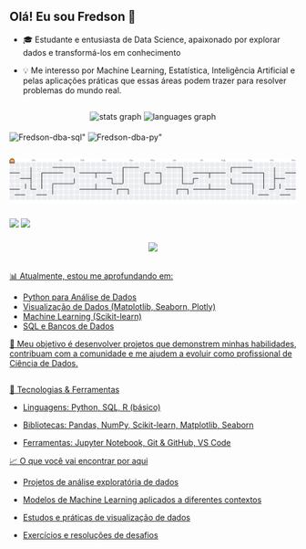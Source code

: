 ## Olá! Eu sou Fredson 👋


- 🎓 Estudante e entusiasta de Data Science, apaixonado por explorar dados e transformá-los em conhecimento
- 💡 Me interesso por Machine Learning, Estatística, Inteligência Artificial e pelas aplicações práticas que essas áreas podem trazer para resolver problemas do mundo real.


  ##


<div align="center">
  <img src="https://github-readme-stats.vercel.app/api?username=Fredson-dba&hide_title=false&hide_rank=false&show_icons=true&include_all_commits=true&count_private=true&disable_animations=false&theme=dracula&locale=en&hide_border=false" height="150" alt="stats graph"  />
  <img src="https://github-readme-stats.vercel.app/api/top-langs?username=Fredson-dba&locale=en&hide_title=false&layout=compact&card_width=320&langs_count=5&theme=dracula&hide_border=false" height="150" alt="languages graph"  />
</div>


<div style="display: inline_block"><br>
  <link rel="stylesheet" type='text/css' href="https://cdn.jsdelivr.net/gh/devicons/devicon@latest/devicon.min.css" />
  <img align="center" alt=Fredson-dba-sql" height="30" width="40" src="https://cdn.jsdelivr.net/gh/devicons/devicon@latest/icons/azuresqldatabase/azuresqldatabase-original.svg" />
  <img align="center" alt=Fredson-dba-py" height="30" width="40" src="https://cdn.jsdelivr.net/gh/devicons/devicon@latest/icons/python/python-original-wordmark.svg" />
      
</div>

##

<picture>
  <source media="(prefers-color-scheme: dark)" srcset="https://raw.githubusercontent.com/Fredson-dba/Fredson-dba/output/pacman-contribution-graph-dark.svg">
  <source media="(prefers-color-scheme: light)" srcset="https://raw.githubusercontent.com/Fredson-dba/Fredson-dba/output/pacman-contribution-graph.svg">
  <img alt="pacman contribution graph" src="https://raw.githubusercontent.com/Fredson-dba/Fredson-dba/output/pacman-contribution-graph.svg">
</picture>

###

<div>
<a href = "mailto:fredson.magalhaes@gmail.com"><img src = "https://img.shields.io/badge/Gmail-D14836?style=for-the-badge&logo=gmail&logoColor=white" target="_blank"></a>
<a href = "https://www.linkedin.com/in/fredson-magalhaes/" target="_blank"><img src= "https://img.shields.io/badge/LinkedIn-0077B5?style=for-the-badge&logo=linkedin&logoColor=white" target="_blank"</a>
</div>

###

<div align="center">
  <img src="https://visitor-badge.laobi.icu/badge?page_id=Fredson-dba&"  />
</div>

###

##

📊 Atualmente, estou me aprofundando em: 
- Python para Análise de Dados
- Visualização de Dados (Matplotlib, Seaborn, Plotly)
- Machine Learning (Scikit-learn)
- SQL e Bancos de Dados

 🚀 Meu objetivo é desenvolver projetos que demonstrem minhas habilidades, contribuam com a comunidade e me ajudem a evoluir como profissional de Ciência de Dados. 

 ##

 🔧 Tecnologias & Ferramentas

- Linguagens: Python, SQL, R (básico)

- Bibliotecas: Pandas, NumPy, Scikit-learn, Matplotlib, Seaborn

- Ferramentas: Jupyter Notebook, Git & GitHub, VS Code


📈 O que você vai encontrar por aqui

- Projetos de análise exploratória de dados

- Modelos de Machine Learning aplicados a diferentes contextos

- Estudos e práticas de visualização de dados

- Exercícios e resoluções de desafios


